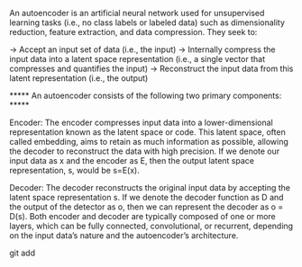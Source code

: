 An autoencoder is an artificial neural network used for unsupervised learning tasks (i.e., no class labels or labeled data) such as dimensionality reduction, feature extraction, and data compression. They seek to:

-> Accept an input set of data (i.e., the input)
-> Internally compress the input data into a latent space representation (i.e., a single vector that compresses and quantifies the input)
-> Reconstruct the input data from this latent representation (i.e., the output)


***** An autoencoder consists of the following two primary components: *****

Encoder: The encoder compresses input data into a lower-dimensional representation known as the latent space or code. This latent space, often called embedding, aims to retain as much information as possible, allowing the decoder to reconstruct the data with high precision. If we denote our input data as x and the encoder as E, then the output latent space representation, s, would be s=E(x).


Decoder: The decoder reconstructs the original input data by accepting the latent space representation s. If we denote the decoder function as D and the output of the detector as o, then we can represent the decoder as o = D(s).
Both encoder and decoder are typically composed of one or more layers, which can be fully connected, convolutional, or recurrent, depending on the input data’s nature and the autoencoder’s architecture.


 
git add